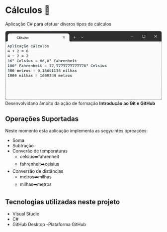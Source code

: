 # Cálculos :1234:
 Aplicação C# para efetuar diveros tipos de cálculos

 ![Apliação cálculos](aplicacao-calculos.png)
Desenvolvidano âmbito da ação de formação **Introdução ao Git e GitHub**
## Operações Suportadas
Neste momento esta aplicação implementa as segyuintes opreações:
- Soma
- Subtração
- Converão de temperaturas 
    - celsius:arrow_right:fahrenheit
    - fahrenheit:arrow_right:celsius
- Conversão de distâncias
    - metros:arrow_right:milhas
    - milhas:arrow_right:metros

## Tecnologias utilizadas neste projeto
- Visual Studio
- C#
- GitHub Desktop
-Plataforma GitHub

